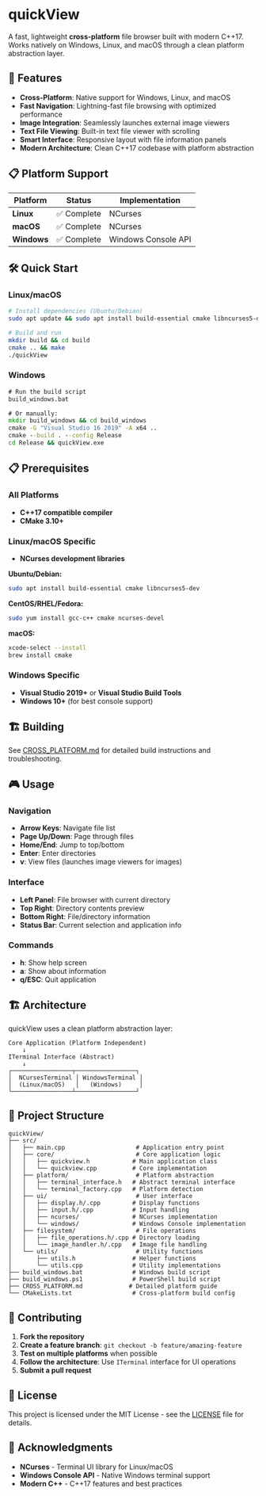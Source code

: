 # quickView

A fast, lightweight **cross-platform** file browser built with modern C++17. Works natively on Windows, Linux, and macOS through a clean platform abstraction layer.

## 🚀 Features

- **Cross-Platform**: Native support for Windows, Linux, and macOS
- **Fast Navigation**: Lightning-fast file browsing with optimized performance
- **Image Integration**: Seamlessly launches external image viewers
- **Text File Viewing**: Built-in text file viewer with scrolling
- **Smart Interface**: Responsive layout with file information panels
- **Modern Architecture**: Clean C++17 codebase with platform abstraction

## 📋 Platform Support

| Platform | Status | Implementation |
|----------|--------|----------------|
| **Linux** | ✅ Complete | NCurses |
| **macOS** | ✅ Complete | NCurses |
| **Windows** | ✅ Complete | Windows Console API |

## 🛠️ Quick Start

### Linux/macOS

```bash
# Install dependencies (Ubuntu/Debian)
sudo apt update && sudo apt install build-essential cmake libncurses5-dev

# Build and run
mkdir build && cd build
cmake .. && make
./quickView
```

### Windows

```cmd
# Run the build script
build_windows.bat

# Or manually:
mkdir build_windows && cd build_windows
cmake -G "Visual Studio 16 2019" -A x64 ..
cmake --build . --config Release
cd Release && quickView.exe
```

## 📋 Prerequisites

### All Platforms
- **C++17 compatible compiler**
- **CMake 3.10+**

### Linux/macOS Specific
- **NCurses development libraries**

**Ubuntu/Debian:**

```bash
sudo apt install build-essential cmake libncurses5-dev
```

**CentOS/RHEL/Fedora:**

```bash
sudo yum install gcc-c++ cmake ncurses-devel
```

**macOS:**

```bash
xcode-select --install
brew install cmake
```

### Windows Specific
- **Visual Studio 2019+** or **Visual Studio Build Tools**
- **Windows 10+** (for best console support)

## 🏗️ Building

See [CROSS_PLATFORM.md](CROSS_PLATFORM.md) for detailed build instructions and troubleshooting.

## 🎮 Usage

### Navigation
- **Arrow Keys**: Navigate file list
- **Page Up/Down**: Page through files
- **Home/End**: Jump to top/bottom
- **Enter**: Enter directories
- **v**: View files (launches image viewers for images)

### Interface
- **Left Panel**: File browser with current directory
- **Top Right**: Directory contents preview
- **Bottom Right**: File/directory information
- **Status Bar**: Current selection and application info

### Commands
- **h**: Show help screen
- **a**: Show about information
- **q/ESC**: Quit application

## 🏗️ Architecture

quickView uses a clean platform abstraction layer:

```
Core Application (Platform Independent)
    ↓
ITerminal Interface (Abstract)
    ↓
┌─────────────────┬─────────────────┐
│  NCursesTerminal │ WindowsTerminal │
│  (Linux/macOS)   │   (Windows)     │
└─────────────────┴─────────────────┘
```

## 📁 Project Structure

```
quickView/
├── src/
│   ├── main.cpp                    # Application entry point
│   ├── core/                       # Core application logic
│   │   ├── quickview.h            # Main application class
│   │   └── quickview.cpp          # Core implementation
│   ├── platform/                   # Platform abstraction
│   │   ├── terminal_interface.h   # Abstract terminal interface
│   │   └── terminal_factory.cpp   # Platform detection
│   ├── ui/                         # User interface
│   │   ├── display.h/.cpp         # Display functions
│   │   ├── input.h/.cpp           # Input handling
│   │   ├── ncurses/               # NCurses implementation
│   │   └── windows/               # Windows Console implementation
│   ├── filesystem/                 # File operations
│   │   ├── file_operations.h/.cpp # Directory loading
│   │   └── image_handler.h/.cpp   # Image file handling
│   └── utils/                      # Utility functions
│       ├── utils.h                # Helper functions
│       └── utils.cpp              # Utility implementations
├── build_windows.bat              # Windows build script
├── build_windows.ps1              # PowerShell build script
├── CROSS_PLATFORM.md             # Detailed platform guide
└── CMakeLists.txt                 # Cross-platform build config
```

## 🤝 Contributing

1. **Fork the repository**
2. **Create a feature branch**: `git checkout -b feature/amazing-feature`
3. **Test on multiple platforms** when possible
4. **Follow the architecture**: Use `ITerminal` interface for UI operations
5. **Submit a pull request**

## 📄 License

This project is licensed under the MIT License - see the [LICENSE](LICENSE) file for details.

## 🙏 Acknowledgments

- **NCurses** - Terminal UI library for Linux/macOS
- **Windows Console API** - Native Windows terminal support
- **Modern C++** - C++17 features and best practices
